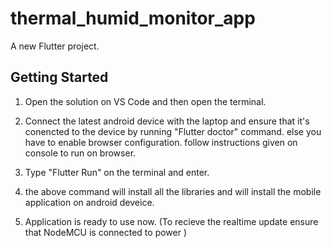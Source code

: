 # thermal_humid_monitor_app

A new Flutter project.

## Getting Started

1. Open the solution on VS Code and then open the terminal.

2. Connect the latest android device with the laptop and ensure that it's conencted to the device by running "Flutter doctor" command. else you have to enable browser configuration. follow instructions given on console to run on browser.

3. Type "Flutter Run" on the terminal and enter.

4. the above command will install all the libraries and will install the mobile application on android deveice.

5. Application is ready to use now. (To recieve the realtime update ensure that NodeMCU is connected to power )
